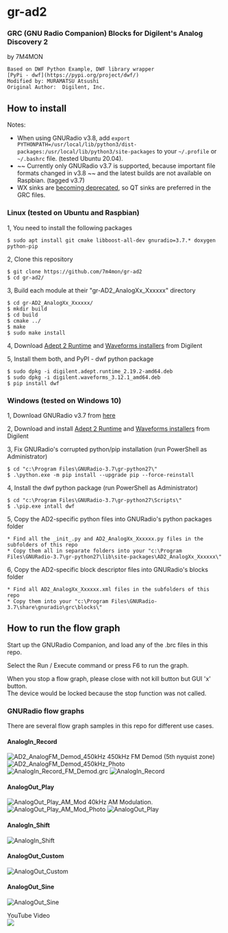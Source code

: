 # gr-ad2
### GRC (GNU Radio Companion) Blocks for Digilent's Analog Discovery 2  
by 7M4MON

    Based on DWF Python Example, DWF library wrapper  
    [PyPi - dwf](https://pypi.org/project/dwf/)  
    Modified by: MURAMATSU Atsushi  
    Original Author:  Digilent, Inc.  

## How to install
Notes: 
* When using GNURadio v3.8, add ```export PYTHONPATH=/usr/local/lib/python3/dist-packages:/usr/local/lib/python3/site-packages``` to your ```~/.profile``` or ```~/.bashrc``` file. (tested Ubuntu 20.04).
* ~~ Currently only GNURadio v3.7 is supported, because important file formats changed in v3.8 ~~ and the latest builds are not available on Raspbian. (tagged v3.7)
* WX sinks are [becoming deprecated](https://stackoverflow.com/questions/39309189/when-developing-for-gnu-radio-should-i-use-wx-gui-or-qt-gui-widgets), so QT sinks are preferred in the GRC files.

### Linux (tested on Ubuntu and Raspbian)
1, You need to install the following packages 

    $ sudo apt install git cmake libboost-all-dev gnuradio=3.7.* doxygen python-pip

2, Clone this repository

    $ git clone https://github.com/7m4mon/gr-ad2
    $ cd gr-ad2/

3, Build each module at their "gr-AD2_AnalogXx_Xxxxxx" directory

    $ cd gr-AD2_AnalogXx_Xxxxxx/
    $ mkdir build  
    $ cd build  
    $ cmake ../  
    $ make  
    $ sudo make install

4, Download [Adept 2 Runtime](https://reference.digilentinc.com/reference/software/adept/start) and [Waveforms installers](https://reference.digilentinc.com/reference/software/waveforms/waveforms-3/start) from Digilent

5, Install them both, and PyPI - dwf python package

    $ sudo dpkg -i digilent.adept.runtime_2.19.2-amd64.deb  
    $ sudo dpkg -i digilent.waveforms_3.12.1_amd64.deb  
    $ pip install dwf  

### Windows (tested on Windows 10)

1, Download GNURadio v3.7 from [here](http://www.gcndevelopment.com/gnuradio/downloads.htm)

2, Download and install [Adept 2 Runtime](https://reference.digilentinc.com/reference/software/adept/start) and [Waveforms installers](https://reference.digilentinc.com/reference/software/waveforms/waveforms-3/start) from Digilent

3, Fix GNURadio's corrupted python/pip installation (run PowerShell as Administrator)
    
	$ cd "c:\Program Files\GNURadio-3.7\gr-python27\"
    $ .\python.exe -m pip install --upgrade pip --force-reinstall

4, Install the dwf python package (run PowerShell as Administrator)

    $ cd "c:\Program Files\GNURadio-3.7\gr-python27\Scripts\"
    $ .\pip.exe intall dwf
	
5, Copy the AD2-specific python files into GNURadio's python packages folder

	* Find all the _init_.py and AD2_AnalogXx_Xxxxxx.py files in the subfolders of this repo
	* Copy them all in separate folders into your "c:\Program Files\GNURadio-3.7\gr-python27\lib\site-packages\AD2_AnalogXx_Xxxxxx\"
	
6, Copy the AD2-specific block descriptor files into GNURadio's blocks folder	
	
	* Find all AD2_AnalogXx_Xxxxxx.xml files in the subfolders of this repo
	* Copy them into your "c:\Program Files\GNURadio-3.7\share\gnuradio\grc\blocks\"	


## How to run the flow graph
Start up the GNURadio Companion, and load any of the .brc files in this repo.

Select the Run / Execute command or press F6 to run the graph.

When you stop a flow graph, please close with not kill button but GUI 'x' button.  
<img src="https://github.com/7m4mon/gr-ad2/blob/master/do_not_abort_with_kill_button.png" alt="" title="">  
The device would be locked because the stop function was not called.

### GNURadio flow graphs
There are several flow graph samples in this repo for different use cases.

#### AnalogIn_Record  
<img src="https://github.com/7m4mon/gr-ad2/blob/master/AD2_AnalogFM_Demod_450kHz.png" alt="AD2_AnalogFM_Demod_450kHz" title="">  
450kHz FM Demod (5th nyquist zone)
<img src="https://github.com/7m4mon/gr-ad2/blob/master/AD2_AnalogFM_Demod_450kHz_Photo.jpg" alt="AD2_AnalogFM_Demod_450kHz_Photo" title="">
<img src="https://github.com/7m4mon/gr-ad2/blob/master/AnalogIn_Record_FM_Demod.grc.png" alt="AnalogIn_Record_FM_Demod.grc" title="">
<img src="https://github.com/7m4mon/gr-ad2/blob/master/AnalogIn_Record.grc.png" alt="AnalogIn_Record" title="">

#### AnalogOut_Play  
<img src="https://github.com/7m4mon/gr-ad2/blob/master/AnalogOut_Play_AM_Mod.grc.png" alt="AnalogOut_Play_AM_Mod" title="">  
40kHz AM Modulation.
<img src="https://github.com/7m4mon/gr-ad2/blob/master/AnalogOut_Play_AM_Mod_Photo.jpg" alt="AnalogOut_Play_AM_Mod_Photo" title="">
<img src="https://github.com/7m4mon/gr-ad2/blob/master/AnalogOut_Play.grc.png" alt="AnalogOut_Play" title="">

#### AnalogIn_Shift  
<img src="https://github.com/7m4mon/gr-ad2/blob/master/AnalogIn_Shift.grc.png" alt="AnalogIn_Shift" title="">

#### AnalogOut_Custom  
<img src="https://github.com/7m4mon/gr-ad2/blob/master/AnalogOut_Custom.grc.png" alt="AnalogOut_Custom" title="">

#### AnalogOut_Sine  
<img src="https://github.com/7m4mon/gr-ad2/blob/master/AnalogOut_Sine.grc.png" alt="AnalogOut_Sine" title="">

YouTube Video  
[![](https://img.youtube.com/vi/U73z1yOFqjc/0.jpg)](https://www.youtube.com/watch?v=U73z1yOFqjc)

